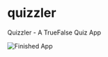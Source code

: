 # quizzler

Quizzler - A TrueFalse Quiz App


![Finished App](https://github.com/londonappbrewery/Images/blob/master/quizzler-demo.gif)
